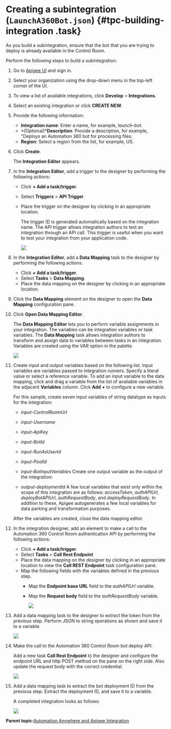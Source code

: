 # Creating a subintegration \(`LaunchA360Bot.json`\) {#tpc-building-integration .task}

As you build a subintegration, ensure that the bot that you are trying to deploy is already available in the Control Room.

Perform the following steps to build a subintegration:

1.  Go to [Apigee UI](https://apigee.google.com/landing) and sign in.
2.  Select your organization using the drop-down menu in the top-left corner of the UI.
3.  To view a list of available integrations, click **Develop** \> **Integrations**.
4.  Select an existing integration or click **CREATE NEW**.
5.  Provide the following information:
    -   **Integration name**: Enter a name, for example, *launch-bot*.
    -   *\(Optional\)***Description**: Provide a description, for example, "Deploys an Automation 360 bot for processing files.
    -   **Region**: Select a region from the list, for example, US.
6.  Click **Create**.

    The **Integration Editor** appears.

7.  In the **Integration Editor**, add a trigger to the designer by performing the following actions:
    -   Click **+ Add a task/trigger**.
    -   Select **Triggers** \> **API Trigger**
    -   Place the trigger on the designer by clicking in an appropriate location.

        The trigger ID is generated automatically based on the integration name. The API trigger allows integration authors to test an integration through an API call. This trigger is useful when you want to test your integration from your application code.

        ![](images/step7.png)

8.  In the **Integration Editor**, add a **Data Mapping** task to the designer by performing the following actions:
    -   Click **+ Add a task/trigger**.
    -   Select **Tasks** \> **Data Mapping**.
    -   Place the data mapping on the designer by clicking in an appropriate location.
9.  Click the **Data Mapping** element on the designer to open the **Data Mapping** configuration pane.
10. Click **Open Data Mapping Editor**.

    The **Data Mapping Editor** lets you to perform variable assignments in your integration. The variables can be integration variables or task variables. The **Data Mapping** task allows integration authors to transform and assign data to variables between tasks in an integration. Variables are created using the VAR option in the palette.

    ![](images/step8-9-10.png)

11. Create input and output variables based on the following list. Input variables are variables passed to integration runners. Specify a literal value or select a reference variable. To add an input variable to the data mapping, click and drag a variable from the list of available variables in the adjacent **Variables** column. Click **Add +** to configure a new variable.

    For this sample, create seven input variables of string datatype as inputs for the integration:

    -   *input-ControlRoomUrl*
    -   *input-Username*
    -   *input-ApiKey*
    -   *input-BotId*
    -   *input-RunAsUserId*
    -   *input-PoolId*
    -   *input-BotInputVariables*
    Create one output variable as the output of the integration:

    -   *output-deploymentId*
    A few local variables that exist only within the scope of this integration are as follows: *accessToken*, *authAPIUrl*, *deployBotAPIUrl*, *authRequestBody*, and *deployRequestBody*. In addition to these, Apigee autogenerates a few local variables for data parking and transformation purposes.

    After the variables are created, close the data mapping editor.

12. In the integration designer, add an element to make a call to the Automation 360 Control Room authentication API by performing the following actions:
    -   Click **+ Add a task/trigger**.
    -   Select **Tasks** \> **Call Rest Endpoint**
    -   Place the data mapping on the designer by clicking in an appropriate location to view the **Call REST Endpoint** task configuration pane.
    -   Map the following fields with the variables defined in the previous step.
        -   Map the **Endpoint base URL** field to the *authAPIUrl* variable.
        -   Map the **Request body** field to the *authRequestBody* variable.

            ![](images/step11.png)

13. Add a data mapping task to the designer to extract the token from the previous step. Perform JSON to string operations as shown and save it to a variable.

    ![](images/step12.png)

14. Make the call to the Automation 360 Control Room bot deploy API.

    Add a new task **Call Rest Endpoint** to the designer and configure the endpoint URL and http POST method on the pane on the right side. Also update the request body with the correct credential.

    ![](images/step13.png)

15. Add a data mapping task to extract the bot deployment ID from the previous step. Extract the deployment ID, and save it to a variable.

    A completed integration looks as follows:

    ![](images/step14.png)


**Parent topic:**[Automation Anywhere and Apigee Integration](../readme.md)

